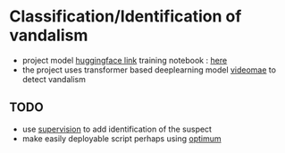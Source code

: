 # Classification/Identification of vandalism
- project model [huggingface link](https://huggingface.co/archit11/videomae-base-finetuned-fight-nofight-subset2) 
  training notebook : [here](./majorproject.ipynb)
- the project uses transformer based deeplearning model [videomae](https://github.com/MCG-NJU/VideoMAE) to detect vandalism 


## TODO 
- use [supervision](https://github.com/roboflow/supervision/) to add identification of the suspect 
- make easily deployable script perhaps using [optimum](https://github.com/huggingface/optimum)
